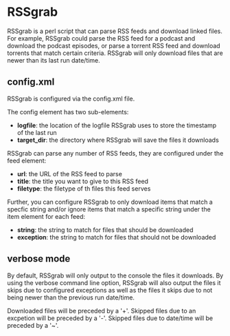 # RSSgrab

RSSgrab is a perl script that can parse RSS feeds and download linked files.
For example, RSSgrab could parse the RSS feed for a podcast and download the podcast episodes, or parse a torrent RSS feed and download torrents that match certain criteria.  RSSgrab will only download files that are newer than its last run date/time.

## config.xml

RSSgrab is configured via the config.xml file.

The config element has two sub-elements:
* **logfile**: the location of the logfile RSSgrab uses to store the timestamp of the last run
* **target_dir**: the directory where RSSgrab will save the files it downloads

RSSgrab can parse any number of RSS feeds, they are configured under the feed element:
* **url**: the URL of the RSS feed to parse
* **title**: the title you want to give to this RSS feed
* **filetype**: the filetype of th files this feed serves

Further, you can configure RSSgrab to only download items that match a specfic string and/or ignore items that match a specific string under the item element for each feed:
* **string**: the string to match for files that should be downloaded
* **exception**: the string to match for files that should not be downloaded

## verbose mode

By default, RSSgrab will only output to the console the files it downloads.  By using the verbose command line option, RSSgrab will also output the files it skips due to configured exceptions as well as the files it skips due to not being newer than the previous run date/time.

Downloaded files will be preceded by a '+'.
Skipped files due to an excpetion will be preceded by a '-'.
Skipped files due to date/time will be preceded by a '~'.